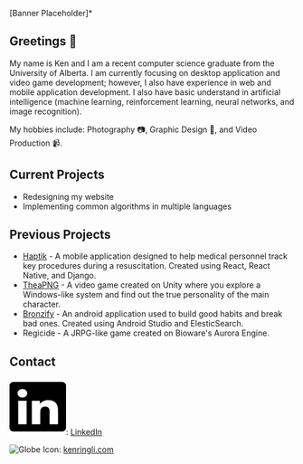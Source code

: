 \[Banner Placeholder\]\*

## Greetings 👋
My name is Ken and I am a recent computer science graduate from the University of Alberta. I am currently focusing on desktop application and video game development; however, I also have experience in web and mobile application development. I also have basic understand in artificial intelligence (machine learning, reinforcement learning, neural networks, and image recognition).

My hobbies include: Photography 📷, Graphic Design 🎨, and Video Production 📹.

## Current Projects
* Redesigning my website
* Implementing common algorithms in multiple languages

## Previous Projects
* [Haptik](https://www.youtube.com/watch?v=Yk3ySElEWSY) - A mobile application designed to help medical personnel track key procedures during a resuscitation. Created using React, React Native, and Django.
* [TheaPNG](https://fifty-fifty.itch.io/theapng) - A video game created on Unity where you explore a Windows-like system and find out the true personality of the main character.
* [Bronzify](https://www.youtube.com/watch?v=66qJiSfxOpc) - An android application used to build good habits and break bad ones. Created using Android Studio and ElesticSearch.
* Regicide - A JRPG-like game created on Bioware's Aurora Engine.

## Contact
<img src="https://raw.githubusercontent.com/KenRLi/KenRLi/7684a5438ec622c49cb05403421b1d94e0dc6cdc/imgs/linkedin-logo.svg" alt="LinkedIn Logo" width="100" height="100">: [LinkedIn](https://www.linkedin.com/in/kenrli/)

<img src="https://raw.githubusercontent.com/KenRLi/KenRLi/7684a5438ec622c49cb05403421b1d94e0dc6cdc/imgs/globe-solid.svg)" alt="Globe Icon" width="100" height="100">: [kenringli.com](http://www.kenringli.com)